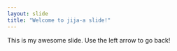 ```yaml
---
layout: slide
title: "Welcome to jija-a slide!"
---
```

This is my awesome slide.
Use the left arrow to go back!
